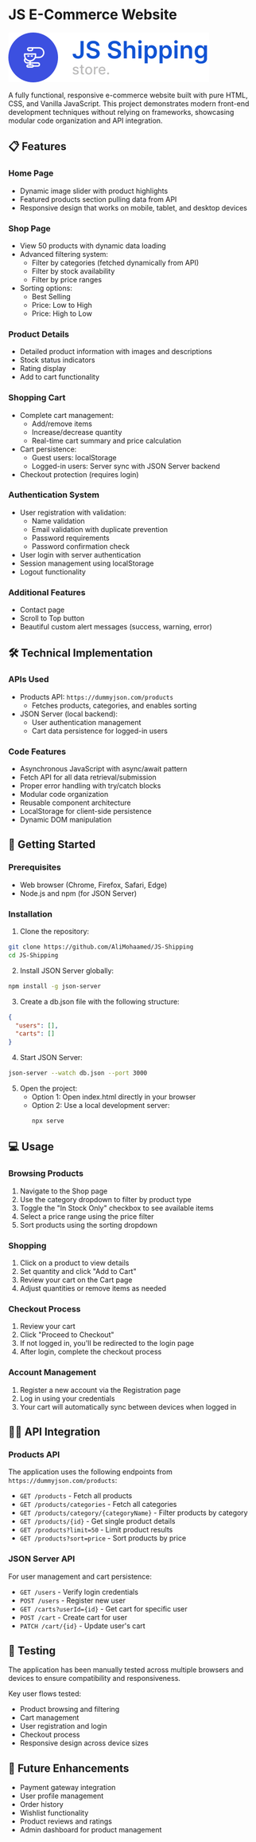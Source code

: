 # JS E-Commerce Website

![E-Commerce Website Banner](./assets/icons/Logo%20(6).svg)

A fully functional, responsive e-commerce website built with pure HTML, CSS, and Vanilla JavaScript. This project demonstrates modern front-end development techniques without relying on frameworks, showcasing modular code organization and API integration.

## 📋 Features

### Home Page
- Dynamic image slider with product highlights
- Featured products section pulling data from API
- Responsive design that works on mobile, tablet, and desktop devices

### Shop Page
- View 50 products with dynamic data loading
- Advanced filtering system:
  - Filter by categories (fetched dynamically from API)
  - Filter by stock availability
  - Filter by price ranges
- Sorting options:
  - Best Selling
  - Price: Low to High
  - Price: High to Low

### Product Details
- Detailed product information with images and descriptions
- Stock status indicators
- Rating display
- Add to cart functionality

### Shopping Cart
- Complete cart management:
  - Add/remove items
  - Increase/decrease quantity
  - Real-time cart summary and price calculation
- Cart persistence:
  - Guest users: localStorage
  - Logged-in users: Server sync with JSON Server backend
- Checkout protection (requires login)

### Authentication System
- User registration with validation:
  - Name validation
  - Email validation with duplicate prevention
  - Password requirements
  - Password confirmation check
- User login with server authentication
- Session management using localStorage
- Logout functionality

### Additional Features
- Contact page
- Scroll to Top button
- Beautiful custom alert messages (success, warning, error)

## 🛠️ Technical Implementation

### APIs Used
- Products API: `https://dummyjson.com/products`
  - Fetches products, categories, and enables sorting
- JSON Server (local backend):
  - User authentication management
  - Cart data persistence for logged-in users

### Code Features
- Asynchronous JavaScript with async/await pattern
- Fetch API for all data retrieval/submission
- Proper error handling with try/catch blocks
- Modular code organization
- Reusable component architecture
- LocalStorage for client-side persistence
- Dynamic DOM manipulation

## 🚀 Getting Started

### Prerequisites
- Web browser (Chrome, Firefox, Safari, Edge)
- Node.js and npm (for JSON Server)

### Installation

1. Clone the repository:
```bash
git clone https://github.com/AliMohaamed/JS-Shipping
cd JS-Shipping
```

2. Install JSON Server globally:
```bash
npm install -g json-server
```

3. Create a db.json file with the following structure:
```json
{
  "users": [],
  "carts": []
}
```

4. Start JSON Server:
```bash
json-server --watch db.json --port 3000
```

5. Open the project:
   - Option 1: Open index.html directly in your browser
   - Option 2: Use a local development server:
     ```bash
     npx serve
     ```

## 💻 Usage

### Browsing Products
1. Navigate to the Shop page
2. Use the category dropdown to filter by product type
3. Toggle the "In Stock Only" checkbox to see available items
4. Select a price range using the price filter
5. Sort products using the sorting dropdown

### Shopping
1. Click on a product to view details
2. Set quantity and click "Add to Cart"
3. Review your cart on the Cart page
4. Adjust quantities or remove items as needed

### Checkout Process
1. Review your cart
2. Click "Proceed to Checkout"
3. If not logged in, you'll be redirected to the login page
4. After login, complete the checkout process

### Account Management
1. Register a new account via the Registration page
2. Log in using your credentials
3. Your cart will automatically sync between devices when logged in

## 👨‍💻 API Integration

### Products API
The application uses the following endpoints from `https://dummyjson.com/products`:

- `GET /products` - Fetch all products
- `GET /products/categories` - Fetch all categories
- `GET /products/category/{categoryName}` - Filter products by category
- `GET /products/{id}` - Get single product details
- `GET /products?limit=50` - Limit product results
- `GET /products?sort=price` - Sort products by price

### JSON Server API
For user management and cart persistence:

- `GET /users` - Verify login credentials
- `POST /users` - Register new user
- `GET /carts?userId={id}` - Get cart for specific user
- `POST /cart` - Create cart for user
- `PATCH /cart/{id}` - Update user's cart

## 🧪 Testing
The application has been manually tested across multiple browsers and devices to ensure compatibility and responsiveness.

Key user flows tested:
- Product browsing and filtering
- Cart management
- User registration and login
- Checkout process
- Responsive design across device sizes

## 🔮 Future Enhancements
- Payment gateway integration
- User profile management
- Order history
- Wishlist functionality
- Product reviews and ratings
- Admin dashboard for product management

